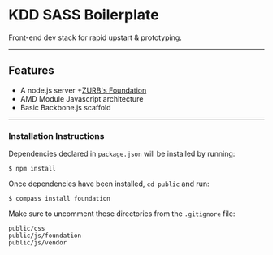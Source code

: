 # KDD SASS Boilerplate
Front-end dev stack for rapid upstart & prototyping.
* * *

## Features
  + A node.js server
  +[ZURB's Foundation](http://foundation.zurb.com)
  + AMD Module Javascript architecture
  + Basic Backbone.js scaffold

- - -


### Installation Instructions
Dependencies declared in <code>package.json</code> will be installed by running:

    $ npm install

Once dependencies have been installed, `cd public` and run:

    $ compass install foundation
    
Make sure to uncomment these directories from the `.gitignore` file:
    
    public/css
    public/js/foundation
    public/js/vendor